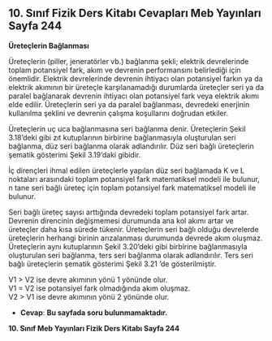 ## 10. Sınıf Fizik Ders Kitabı Cevapları Meb Yayınları Sayfa 244

**Üreteçlerin Bağlanması**

Üreteçlerin (piller, jeneratörler vb.) bağlanma şekli; elektrik devrelerinde toplam potansiyel fark, akım ve devrenin performansını belirlediği için önemlidir. Elektrik devrelerinde devrenin ihtiyacı olan potansiyel farkın ya da elektrik akımının bir üreteçle karşılanamadığı durumlarda üreteçler seri ya da paralel bağlanarak devrenin ihtiyacı olan potansiyel fark veya elektrik akımı elde edilir. Üreteçlerin seri ya da paralel bağlanması, devredeki enerjinin kullanılma şeklini ve devrenin çalışma koşullarını doğrudan etkiler.

Üreteçlerin uç uca bağlanmasına seri bağlanma denir. Üreteçlerin Şekil 3.18’deki gibi zıt kutuplarının birbirine bağlanmasıyla oluşturulan seri bağlanma, düz seri bağlanma olarak adlandırılır. Düz seri bağlı üreteçlerin şematik gösterimi Şekil 3.19’daki gibidir.

İç dirençleri ihmal edilen üreteçlerle yapılan düz seri bağlamada K ve L noktaları arasındaki toplam potansiyel fark matematiksel modeli ile bulunur, n tane seri bağlı üreteç için toplam potansiyel fark matematiksel modeli ile bulunur.

Seri bağlı üreteç sayısı arttığında devredeki toplam potansiyel fark artar. Devrenin direncinin değişmemesi durumunda ana kol akımı artar ve üreteçler daha kısa sürede tükenir. Üreteçlerin seri bağlı olduğu devrelerde üreteçlerin herhangi birinin arızalanması durumunda devrede akım oluşmaz.  
 Üreteçlerin aynı kutuplarının Şekil 3.20’deki gibi birbirine bağlanmasıyla oluşturulan seri bağlanma, ters seri bağlanma olarak adlandırılır. Ters seri bağlı üreteçlerin şematik gösterimi Şekil 3.21 ’de gösterilmiştir.

V1 > V2 ise devre akımının yönü 1 yönünde olur.  
 V1 = V2 ise potansiyel fark olmadığında akım oluşmaz.  
 V2 > V1 ise devre akımının yönü 2 yönünde olur.

* **Cevap**: **Bu sayfada soru bulunmamaktadır.**

**10. Sınıf Meb Yayınları Fizik Ders Kitabı Sayfa 244**